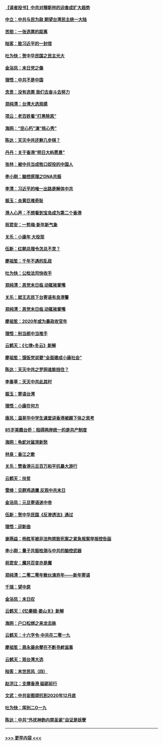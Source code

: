 #### [【读者投书】中共对穆斯林的迫害成扩大趋势](../pages/nsc993/n11791371.md?t=01142155) 
#### [中立：中共与民为敌 期望台湾民主统一大陆](../pages/nsc993/n11790392.md?t=01142155) 
#### [苦胆：一张选票的距离](../pages/nsc993/n11788914.md?t=01142155) 
#### [陆客：致习近平的一封信](../pages/nsc993/n11788867.md?t=01142155) 
#### [吐为快：贺中华民国之民主光大](../pages/nsc993/n11788618.md?t=01142155) 
#### [金浴凤：末日党之像](../pages/nsc993/n11787475.md?t=01142155) 
#### [理悟：中共不是中国](../pages/nsc993/n11787463.md?t=01142155) 
#### [念贲：没有选票  我们去奋斗去努力](../pages/nsc993/n11787398.md?t=01142155) 
#### [郑纯清：台湾大选观感](../pages/nsc993/n11786210.md?t=01142155) 
#### [项云：老百姓看“打黑除恶”](../pages/nsc993/n11785398.md?t=01142155) 
#### [海网：“空心朽”演“核心秀”](../pages/nsc993/n11783874.md?t=01142155) 
#### [陈达：天灭中共还剩几步棋？](../pages/nsc993/n11783719.md?t=01142155) 
#### [丹丹：关于香港“明日大屿愿景”](../pages/nsc993/n11783273.md?t=01142155) 
#### [张林：被中共当成牲口奴役的中国人](../pages/nsc993/n11782397.md?t=01142155) 
#### [李小刚：脑控原理之DNA共振](../pages/nsc993/n11780962.md?t=01142155) 
#### [李清：习近平的唯一出路是解体中共](../pages/nsc993/n11780866.md?t=01142155) 
#### [振玉：炎黄巨难奇耻](../pages/nsc993/n11779632.md?t=01142155) 
#### [港人心声：不想看到宝岛成为第二个香港](../pages/nsc993/n11778817.md?t=01142155) 
#### [祝君安：一剪梅‧新年新气象](../pages/nsc993/n11776340.md?t=01142155) 
#### [关乐：小康年 大役现](../pages/nsc993/n11774213.md?t=01142155) 
#### [伍新：红朝总理令怎总不灵？](../pages/nsc993/n11770813.md?t=01142155) 
#### [廖祖笙：千年不遇的乱政](../pages/nsc993/n11770373.md?t=01142155) 
#### [吐为快：公检法司快收手](../pages/nsc993/n11770359.md?t=01142155) 
#### [郑纯清：恶党末日临 动辄挨掌嘴](../pages/nsc993/n11769912.md?t=01142155) 
#### [关乐：就王志民下台寄语有良港警](../pages/nsc993/n11769903.md?t=01142155) 
#### [郑纯清：恶党末日临 动辄挨掌嘴](../pages/nsc993/n11769356.md?t=01142155) 
#### [廖祖笙：2020年或为暴政收官年](../pages/nsc993/n11768216.md?t=01142155) 
#### [理悟：别当郎中当推手](../pages/nsc993/n11768243.md?t=01142155) 
#### [云鹤天：《七律▪冬云》新解](../pages/nsc993/n11768204.md?t=01142155) 
#### [廖祖笙：饿饭党说要“全面建成小康社会”](../pages/nsc993/n11767482.md?t=01142155) 
#### [陈达：天灭中共之罗网谁能挡住？](../pages/nsc993/n11767465.md?t=01142155) 
#### [李春草：天灭中共此其时](../pages/nsc993/n11767452.md?t=01142155) 
#### [振玉：寄语台湾](../pages/nsc993/n11767432.md?t=01142155) 
#### [理悟：小康在何方](../pages/nsc993/n11767394.md?t=01142155) 
#### [唐风：温哥华中学生课堂讲香港被踢下体之思考](../pages/nsc993/n11766848.md?t=01142155) 
#### [85岁美籍台侨：阻碍两岸统一的是共产制度](../pages/nsc993/n11765043.md?t=01142155) 
#### [海网：龟蛇对鼠哭新愁](../pages/nsc993/n11764895.md?t=01142155) 
#### [林泉：香江之歌](../pages/nsc993/n11764415.md?t=01142155) 
#### [关乐：赞香港元旦百万和平抗暴大游行](../pages/nsc993/n11764382.md?t=01142155) 
#### [云鹤天：扶贫](../pages/nsc993/n11764245.md?t=01142155) 
#### [雪绮：见群鸡退鹰  反观中共末日](../pages/nsc993/n11762112.md?t=01142155) 
#### [金浴凤：元旦寄语迷中帝](../pages/nsc993/n11761788.md?t=01142155) 
#### [伍新：贺中华民国《反渗透法》通过](../pages/nsc993/n11761994.md?t=01142155) 
#### [理悟：迎新曲](../pages/nsc993/n11761152.md?t=01142155) 
#### [谢燕益：杨胜军被非法拘禁致死案之紧急报案举报控告函](../pages/nsc993/n11756134.md?t=01142155) 
#### [李小刚：量子共振检测与中共的脑控武器](../pages/nsc993/n11754518.md?t=01142155) 
#### [祝君安：魔共百变亦是魔](../pages/nsc993/n11754469.md?t=01142155) 
#### [郑纯清：二零二零年散伙演弃年——新年寄语](../pages/nsc993/n11754195.md?t=01142155) 
#### [千瑞：望中原](../pages/nsc993/n11754159.md?t=01142155) 
#### [金浴凤：末日叹](../pages/nsc993/n11752359.md?t=01142155) 
#### [云鹤天：《忆秦娥‧娄山关》新解](../pages/nsc993/n11752348.md?t=01142155) 
#### [海网：户口松绑之来龙去脉](../pages/nsc993/n11752328.md?t=01142155) 
#### [云鹤天：十六字令‧中共在二零一九](../pages/nsc993/n11752305.md?t=01142155) 
#### [廖祖笙：周永康余孽在不断寻衅滋事](../pages/nsc993/n11751013.md?t=01142155) 
#### [云鹤天：观台湾大选](../pages/nsc993/n11751007.md?t=01142155) 
#### [陆客：末世民风（四）](../pages/nsc993/n11749203.md?t=01142155) 
#### [赵洪江：支撑香港 砥砺前行](../pages/nsc993/n11748482.md?t=01142155) 
#### [文武：中共妄图顽抗到2020年12月底](../pages/nsc993/n11748446.md?t=01142155) 
#### [吐为快：挥别二O一九](../pages/nsc993/n11748411.md?t=01142155) 
#### [陈达：中共“外扰神韵内禁圣诞”自证是妖孽](../pages/nsc993/n11748226.md?t=01142155) 

----
#### [ >>> 更早内容 <<< ](../indexes/nsc993-earlier.md)
